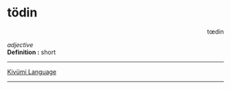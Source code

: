 
# tödin

<div align="right">tœdin<i></i></div>

*adjective*  
**Definition :** short  

---

[Kivümi Language](../README.md)

---
